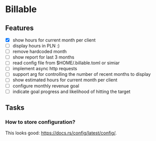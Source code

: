 # Billable

## Features

- [x] show hours for current month per client
- [ ] display hours in PLN :)
- [ ] remove hardcoded month
- [ ] show report for last 3 months
- [ ] read config file from $HOME/.billable.toml or simiar
- [ ] implement async http requests
- [ ] support arg for controlling the number of recent months to display
- [ ] show estimated hours for current month per client
- [ ] configure monthly revenue goal
- [ ] indicate goal progress and likelihood of hitting the target

## Tasks

### How to store configuration?

This looks good: https://docs.rs/config/latest/config/.
